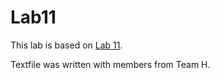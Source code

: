 # Lab11
This lab is based on [Lab 11](https://cs.calvin.edu/courses/cs/262/kvlinden/11quality/lab.html).

Textfile was written with members from Team H.